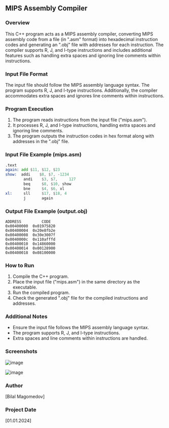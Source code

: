 ## MIPS Assembly Compiler

### Overview

This C++ program acts as a MIPS assembly compiler, converting MIPS assembly code from a file (in ".asm" format) into hexadecimal instruction codes and generating an ".obj" file with addresses for each instruction. The compiler supports R, J, and I-type instructions and includes additional features such as handling extra spaces and ignoring line comments within instructions.

### Input File Format

The input file should follow the MIPS assembly language syntax. The program supports R, J, and I-type instructions. Additionally, the compiler accommodates extra spaces and ignores line comments within instructions.

### Program Execution

1. The program reads instructions from the input file ("mips.asm").
2. It processes R, J, and I-type instructions, handling extra spaces and ignoring line comments.
3. The program outputs the instruction codes in hex format along with addresses in the ".obj" file.

### Input File Example (mips.asm)

```asm
.text
again: add $11, $12, $23
show:  addi    $8, $7, -1234
        andi    $3, $7,     127
        beq     $8, $10, show  
        bne     $4, $6, xl
xl:     sll     $17, $18, 4
        j       again
```

### Output File Example (output.obj)

```
ADDRESS         CODE
0x00400000	0x01975820
0x00400004	0x20e8fb2e
0x00400008	0x30e3007f
0x0040000c	0x110afffd
0x00400010	0x14860000
0x00400014	0x00128900
0x00400018	0x08100000
```

### How to Run

1. Compile the C++ program.
2. Place the input file ("mips.asm") in the same directory as the executable.
3. Run the compiled program.
4. Check the generated ".obj" file for the compiled instructions and addresses.

### Additional Notes

- Ensure the input file follows the MIPS assembly language syntax.
- The program supports R, J, and I-type instructions.
- Extra spaces and line comments within instructions are handled.

### Screenshots

![image](https://github.com/BilalMagomedov/MIPS_Compiler/assets/53838499/e3bb98a2-33a0-4fed-a9ef-6bbe5facbad2)

![image](https://github.com/BilalMagomedov/MIPS_Compiler/assets/53838499/ef1eedad-2ebc-4267-a4e5-77d3529c0014)

### Author

[Bilal Magomedov]

### Project Date

[01.01.2024]
